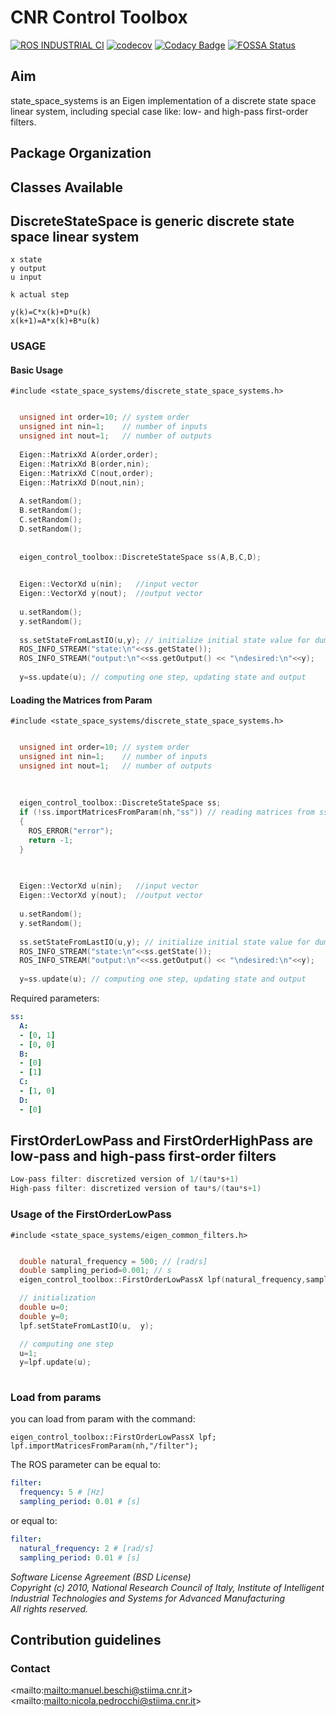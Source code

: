 # CNR Control Toolbox #

[![ROS INDUSTRIAL CI][a]][1]
[![codecov][b]][2]
[![Codacy Badge][c]][3]
[![FOSSA Status][d]][4]

## Aim ##

state_space_systems is an Eigen implementation of a discrete state space linear system, including special case like: low- and high-pass first-order filters.

## Package Organization ##

## Classes Available ##

## DiscreteStateSpace is generic discrete state space linear system ##

```c+++
x state
y output
u input

k actual step

y(k)=C*x(k)+D*u(k)
x(k+1)=A*x(k)+B*u(k)
```
### USAGE ###

#### Basic Usage ####
```c+++
#include <state_space_systems/discrete_state_space_systems.h>
```

```c++

  unsigned int order=10; // system order
  unsigned int nin=1;    // number of inputs
  unsigned int nout=1;   // number of outputs
  
  Eigen::MatrixXd A(order,order);
  Eigen::MatrixXd B(order,nin);
  Eigen::MatrixXd C(nout,order);
  Eigen::MatrixXd D(nout,nin);
  
  A.setRandom();
  B.setRandom();
  C.setRandom();
  D.setRandom();
  
 
  eigen_control_toolbox::DiscreteStateSpace ss(A,B,C,D);

  
  Eigen::VectorXd u(nin);   //input vector
  Eigen::VectorXd y(nout);  //output vector
  
  u.setRandom();
  y.setRandom();
  
  ss.setStateFromLastIO(u,y); // initialize initial state value for dumpless startup 
  ROS_INFO_STREAM("state:\n"<<ss.getState());
  ROS_INFO_STREAM("output:\n"<<ss.getOutput() << "\ndesired:\n"<<y);
  
  y=ss.update(u); // computing one step, updating state and output
```

#### Loading the Matrices from Param ####

```c+++
#include <state_space_systems/discrete_state_space_systems.h>
```

```c++

  unsigned int order=10; // system order
  unsigned int nin=1;    // number of inputs
  unsigned int nout=1;   // number of outputs
  
  
 
  eigen_control_toolbox::DiscreteStateSpace ss;
  if (!ss.importMatricesFromParam(nh,"ss")) // reading matrices from ss parameter (see below)
  {
    ROS_ERROR("error");
    return -1;
  }
  

  
  Eigen::VectorXd u(nin);   //input vector
  Eigen::VectorXd y(nout);  //output vector
  
  u.setRandom();
  y.setRandom();
  
  ss.setStateFromLastIO(u,y); // initialize initial state value for dumpless startup 
  ROS_INFO_STREAM("state:\n"<<ss.getState());
  ROS_INFO_STREAM("output:\n"<<ss.getOutput() << "\ndesired:\n"<<y);
  
  y=ss.update(u); // computing one step, updating state and output
```

Required parameters:
```yaml
ss:
  A:
  - [0, 1]
  - [0, 0]
  B:
  - [0]
  - [1]
  C:
  - [1, 0]
  D:
  - [0]  
```

## FirstOrderLowPass and FirstOrderHighPass are low-pass and high-pass first-order filters ##

```cpp
Low-pass filter: discretized version of 1/(tau*s+1)
High-pass filter: discretized version of tau*s/(tau*s+1)
```

### Usage of the FirstOrderLowPass ###

```c+++
#include <state_space_systems/eigen_common_filters.h>
```

```c++

  double natural_frequency = 500; // [rad/s]
  double sampling_period=0.001; // s
  eigen_control_toolbox::FirstOrderLowPassX lpf(natural_frequency,sampling_period); // the same for FirstOrderHighPass

  // initialization
  double u=0;
  double y=0;
  lpf.setStateFromLastIO(u,  y);

  // computing one step
  u=1;
  y=lpf.update(u);
   
```

### Load from params ###
you can load from param with the command:

```c+++
eigen_control_toolbox::FirstOrderLowPassX lpf;
lpf.importMatricesFromParam(nh,"/filter"); 
```

The ROS parameter can be equal to:
```yaml
filter:
  frequency: 5 # [Hz]
  sampling_period: 0.01 # [s]
```
or equal to:
```yaml
filter:
  natural_frequency: 2 # [rad/s]
  sampling_period: 0.01 # [s]
```
_Software License Agreement (BSD License)_    
_Copyright (c) 2010, National Research Council of Italy, Institute of Intelligent Industrial Technologies and Systems for Advanced Manufacturing_    
_All rights reserved._


## Contribution guidelines ##

### Contact ###

<mailto:<mailto:manuel.beschi@stiima.cnr.it>>
<mailto:<mailto:nicola.pedrocchi@stiima.cnr.it>>

[a]:https://github.com/CNR-STIIMA-IRAS/cnr_control_toolbox/actions/workflows/industrial_ci_action.yml/badge.svg
[1]:https://github.com/CNR-STIIMA-IRAS/cnr_control_toolbox/actions/workflows/industrial_ci_action.yml

[b]:https://codecov.io/gh/CNR-STIIMA-IRAS/cnr_control_toolbox/branch/nicola/graph/badge.svg
[2]:https://codecov.io/gh/CNR-STIIMA-IRAS/cnr_control_toolbox

[c]:https://api.codacy.com/project/badge/Grade/7f1834c02aa84b959ee9b7529deb48d6
[3]:https://app.codacy.com/gh/CNR-STIIMA-IRAS/cnr_control_toolbox?utm_source=github.com&utm_medium=referral&utm_content=CNR-STIIMA-IRAS/cnr_control_toolbox&utm_campaign=Badge_Grade_Dashboard

[d]:https://app.fossa.com/api/projects/git%2Bgithub.com%2FCNR-STIIMA-IRAS%2Fcnr_control_toolbox.svg?type=shield
[4]:https://app.fossa.com/projects/git%2Bgithub.com%2FCNR-STIIMA-IRAS%2Fcnr_control_toolbox?ref=badge_shield